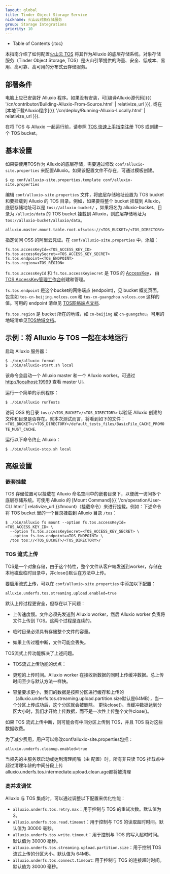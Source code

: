 ```yaml
---
layout: global
title: Tinder Object Storage Service
nickname: 火山云对象存储服务
group: Storage Integrations
priority: 10
---
```


* Table of Contents
  {:toc}

本指南介绍了如何配置[火山云 TOS](https://www.volcengine.com/product/TOS) 将其作为Alluxio 的底层存储系统。对象存储服务（Tinder Object Storage, TOS）是火山引擎提供的海量、安全、低成本、易用、高可靠、高可用的分布式云存储服务。

## 部署条件

电脑上应已安装好 Alluxio 程序。如果没有安装，可[编译Alluxio源代码]({{ '/cn/contributor/Building-Alluxio-From-Source.html' | relativize_url }}), 或在[本地下载Alluxio程序]({{ '/cn/deploy/Running-Alluxio-Locally.html' | relativize_url }}).

在将 TOS 与 Alluxio 一起运行前，请参照 [TOS 快速上手指南](https://www.volcengine.com/docs/6349/74830)注册 TOS 或创建一个 TOS bucket。


## 基本设置

如果要使用TOS作为 Alluxio的底层存储，需要通过修改 `conf/alluxio-site.properties` 来配置Alluxio。如果该配置文件不存在，可通过模板创建。

```
$ cp conf/alluxio-site.properties.template conf/alluxio-site.properties
```

编辑 `conf/alluxio-site.properties` 文件，将底层存储地址设置为 TOS bucket 和要挂载到 Alluxio 的 TOS 目录。例如，如果要将整个 bucket 挂载到 Alluxio，底层存储地址可以是 `tos://alluxio-bucket/` ，如果将名为 alluxio-bucket、目录为 `/alluxio/data` 的 TOS bucket 挂载到 Alluxio，则底层存储地址为 `tos://alluxio-bucket/alluxio/data`。

```
alluxio.master.mount.table.root.ufs=tos://<TOS_BUCKET>/<TOS_DIRECTORY>
``` 

指定访问 OSS 的阿里云凭证。在 `conf/alluxio-site.properties` 中，添加：

```
fs.tos.accessKeyId=<TOS_ACCESS_KEY_ID>
fs.tos.accessKeySecret=<TOS_ACCESS_KEY_SECRET>
fs.tos.endpoint=<TOS_ENDPOINT>
fs.tos.region=<TOS_REGION>
```

`fs.tos.accessKeyId` 和 `fs.tos.accessKeySecret` 是 TOS 的 [AccessKey](https://www.volcengine.com/docs/6291/65568)， 由[TOS AccessKey管理工作台](https://console.volcengine.com/iam/keymanage/)创建和管理。

`fs.tos.endpoint` 是这个bucket的网络端点 (endpoint)，见 bucket 概览页面，包含如 `tos-cn-beijing.volces.com` 和 `tos-cn-guangzhou.volces.com` 这样的值。可用的 endpoint 清单见
[TOS网络端点文档](https://www.volcengine.com/docs/6349/107356).

`fs.tos.region` 是 bucket 所在的地域，如 `cn-beijing` 或 `cn-guangzhou`。可用的地域清单见[TOS地域文档](https://www.volcengine.com/docs/6349/107356)。

## 示例：将 Alluxio 与 TOS 一起在本地运行

启动 Alluxio 服务器：

```console
$ ./bin/alluxio format
$ ./bin/alluxio-start.sh local
```

该命令会启动一个 Alluxio master 和一个 Alluxio worker。可通过 [http://localhost:19999](http://localhost:19999) 查看 master UI。

运行一个简单的示例程序：

```console
$ ./bin/alluxio runTests
```

访问 OSS 的目录 `tos://<TOS_BUCKET>/<TOS_DIRECTORY>` 以验证 Alluxio 创建的文件和目录是否存在。就本次测试而言，将看到如下的文件：`<TOS_BUCKET>/<TOS_DIRECTORY>/default_tests_files/BasicFile_CACHE_PROMOTE_MUST_CACHE`.

运行以下命令终止 Alluxio：

```console
$ ./bin/alluxio-stop.sh local
```

## 高级设置

### 嵌套挂载

TOS 存储位置可以挂载在 Alluxio 命名空间中的嵌套目录下，以便统一访问多个底层存储系统。可使用 Alluxio 的
[Mount Command]({{ '/cn/operation/User-CLI.html' | relativize_url }}#mount)（挂载命令）来进行挂载。例如：下述命令将 TOS bucket 里的一个目录挂载到 Alluxio 目录 `/tos`：

```console
$ ./bin/alluxio fs mount --option fs.tos.accessKeyId=<TOS_ACCESS_KEY_ID> \
  --option fs.tos.accessKeySecret=<TOS_ACCESS_KEY_SECRET> \
  --option fs.tos.endpoint=<TOS_ENDPOINT> \
  /tos tos://<TOS_BUCKET>/<TOS_DIRECTORY>/
```

### TOS 流式上传

TOS是一个对象存储，由于这个特性，整个文件从客户端发送到worker，存储在本地磁盘临时目录中，并close()默认在方法中上传。

要启用流式上传，可以在 `conf/alluxio-site.properties` 中添加以下配置：

```
alluxio.underfs.tos.streaming.upload.enabled=true
```

默认上传过程更安全，但存在以下问题：

- 上传速度慢。文件必须先发送到 Alluxio worker，然后 Alluxio worker 负责将文件上传到 TOS。这两个过程是连续的。

- 临时目录必须具有存储整个文件的容量。

- 如果上传过程中断，文件可能会丢失。

TOS流式上传功能解决了上述问题。
- TOS流式上传功能的优点：

- 更短的上传时间。Alluxio worker 在接收新数据的同时上传缓冲数据。总上传时间至少与默认方法一样快。

- 容量要求更小，我们的数据是按照分区进行缓存和上传的（alluxio.underfs.tos.streaming.upload.partition.size默认是64MB），当一个分区上传成功后，这个分区就会被删除。
更快close()。当缓冲数据达到分区大小时，我们才开始上传数据，而不是一次性上传整个文件close()。

如果 TOS 流式上传中断，则可能会有中间分区上传到 TOS，并且 TOS 将对这些数据收费。

为了减少费用，用户可以修改conf/alluxio-site.properties包括：

```
alluxio.underfs.cleanup.enabled=true
```

当领先的主服务器启动或达到清理间隔（由 配置）时，所有非只读 TOS 挂载点中超过清理年龄的中间分段上传alluxio.underfs.tos.intermediate.upload.clean.age都将被清理

### 高并发调优

Alluxio 与 TOS 集成时，可以通过调整以下配置来优化性能：

- `alluxio.underfs.tos.retry.max`：用于控制与 TOS 的重试次数。默认值为 3。
- `alluxio.underfs.tos.read.timeout`：用于控制与 TOS 的读取超时时间。默认值为 30000 毫秒。
- `alluxio.underfs.tos.write.timeout`：用于控制与 TOS 的写入超时时间。默认值为 30000 毫秒。
- `alluxio.underfs.tos.streaming.upload.partition.size`：用于控制 TOS 流式上传的分区大小。默认值为 64MB。
- `alluxio.underfs.tos.connect.timeout`: 用于控制与 TOS 的连接超时时间。默认值为 30000 毫秒。


